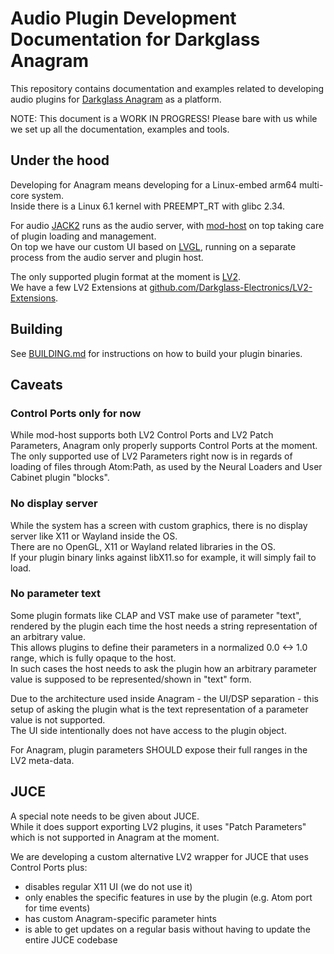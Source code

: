# Audio Plugin Development Documentation for Darkglass Anagram

This repository contains documentation and examples related to developing audio plugins for [Darkglass Anagram](https://www.darkglass.com/products/anagram/) as a platform.

NOTE: This document is a WORK IN PROGRESS! Please bare with us while we set up all the documentation, examples and tools.

## Under the hood

Developing for Anagram means developing for a Linux-embed arm64 multi-core system.  
Inside there is a Linux 6.1 kernel with PREEMPT_RT with glibc 2.34.

For audio [JACK2](https://jackaudio.org/) runs as the audio server, with [mod-host](https://github.com/mod-audio/mod-host/) on top taking care of plugin loading and management.  
On top we have our custom UI based on [LVGL](https://lvgl.io/), running on a separate process from the audio server and plugin host.

The only supported plugin format at the moment is [LV2](https://lv2plug.in/).  
We have a few LV2 Extensions at [github.com/Darkglass-Electronics/LV2-Extensions](https://github.com/Darkglass-Electronics/LV2-Extensions/).

## Building

See [BUILDING.md](BUILDING.md) for instructions on how to build your plugin binaries.

## Caveats

### Control Ports only for now

While mod-host supports both LV2 Control Ports and LV2 Patch Parameters, Anagram only properly supports Control Ports at the moment.  
The only supported use of LV2 Parameters right now is in regards of loading of files through Atom:Path, as used by the Neural Loaders and User Cabinet plugin "blocks".

### No display server

While the system has a screen with custom graphics, there is no display server like X11 or Wayland inside the OS.  
There are no OpenGL, X11 or Wayland related libraries in the OS.  
If your plugin binary links against libX11.so for example, it will simply fail to load.

### No parameter text

Some plugin formats like CLAP and VST make use of parameter "text", rendered by the plugin each time the host needs a string representation of an arbitrary value.  
This allows plugins to define their parameters in a normalized 0.0 <-> 1.0 range, which is fully opaque to the host.  
In such cases the host needs to ask the plugin how an arbitrary parameter value is supposed to be represented/shown in "text" form.

Due to the architecture used inside Anagram - the UI/DSP separation - this setup of asking the plugin what is the text representation of a parameter value is not supported.  
The UI side intentionally does not have access to the plugin object.

For Anagram, plugin parameters SHOULD expose their full ranges in the LV2 meta-data.

## JUCE

A special note needs to be given about JUCE.  
While it does support exporting LV2 plugins, it uses "Patch Parameters" which is not supported in Anagram at the moment.

We are developing a custom alternative LV2 wrapper for JUCE that uses Control Ports plus:

 - disables regular X11 UI (we do not use it)
 - only enables the specific features in use by the plugin (e.g. Atom port for time events)
 - has custom Anagram-specific parameter hints
 - is able to get updates on a regular basis without having to update the entire JUCE codebase
